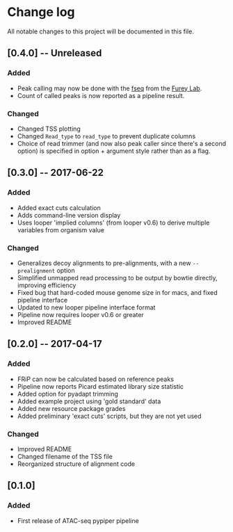 # Change log
All notable changes to this project will be documented in this file.

## [0.4.0] -- Unreleased

### Added
- Peak calling may now be done with the [fseq](https://github.com/aboyle/F-seq) from the [Furey Lab](http://fureylab.web.unc.edu/software/fseq/).
- Count of called peaks is now reported as a pipeline result.

### Changed
- Changed TSS plotting
- Changed `Read_type` to `read_type` to prevent duplicate columns
- Choice of read trimmer (and now also peak caller since there's a second option) is specified in option + argument style rather than as a flag.

## [0.3.0] -- 2017-06-22

### Added
- Added exact cuts calculation
- Adds command-line version display
- Uses looper 'implied columns' (from looper v0.6) to derive multiple variables from organism value

### Changed
- Generalizes decoy alignments to pre-alignments, with a new `--prealignment` option
- Simplified unmapped read processing to be output by bowtie directly, improving efficiency
- Fixed bug that hard-coded mouse genome size in for macs, and fixed pipeline interface
- Updated to new looper pipeline interface format
- Pipeline now requires looper v0.6 or greater
- Improved README

## [0.2.0] -- 2017-04-17
### Added
- FRiP can now be calculated based on reference peaks
- Pipeline now reports Picard estimated library size statistic
- Added option for pyadapt trimming
- Added example project using 'gold standard' data
- Added new resource package grades
- Added preliminary 'exact cuts' scripts, but they are not yet used

### Changed
- Improved README
- Changed filename of the TSS file
- Reorganized structure of alignment code

## [0.1.0]
### Added
- First release of ATAC-seq pypiper pipeline
